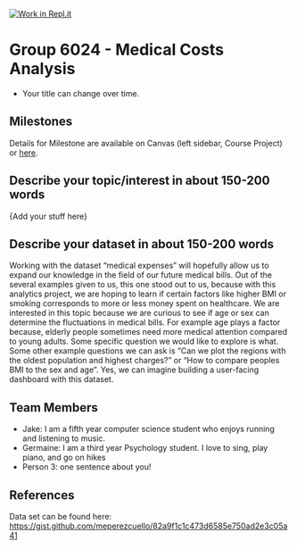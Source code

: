 [![Work in Repl.it](https://classroom.github.com/assets/work-in-replit-14baed9a392b3a25080506f3b7b6d57f295ec2978f6f33ec97e36a161684cbe9.svg)](https://classroom.github.com/online_ide?assignment_repo_id=313168&assignment_repo_type=GroupAssignmentRepo)
# Group 6024 - Medical Costs Analysis

- Your title can change over time.

## Milestones

Details for Milestone are available on Canvas (left sidebar, Course Project) or [here](https://firas.moosvi.com/courses/data301/project/milestone01.html).

## Describe your topic/interest in about 150-200 words

{Add your stuff here}

## Describe your dataset in about 150-200 words

Working with the dataset “medical expenses” will hopefully allow us to expand our knowledge in the field of our future medical bills. Out of the several examples given to us, this one stood out to us, because with this analytics project, we are hoping to learn if certain factors like higher BMI or smoking corresponds to more or less money spent on healthcare. We are interested in this topic because we are curious to see if age or sex can determine the fluctuations in medical bills. For example age plays a factor because, elderly people sometimes need more medical attention compared to young adults. Some specific question we would like to explore is what. Some other example questions we can ask is “Can we plot the regions with the oldest population and highest charges?” or “How to compare peoples BMI to the sex and age”. Yes, we can imagine building a user-facing dashboard with this dataset.

## Team Members

- Jake: I am a fifth year computer science student who enjoys running and listening to music.
- Germaine: I am a third year Psychology student. I love to sing, play piano, and go on hikes 
- Person 3: one sentence about you!

## References

Data set can be found here:
https://gist.github.com/meperezcuello/82a9f1c1c473d6585e750ad2e3c05a41
